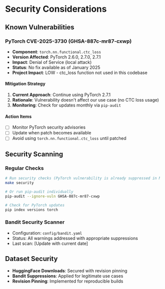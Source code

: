 # Security Considerations

## Known Vulnerabilities

### PyTorch CVE-2025-3730 (GHSA-887c-mr87-cxwp)
- **Component**: `torch.nn.functional.ctc_loss`
- **Version Affected**: PyTorch 2.6.0, 2.7.0, 2.7.1
- **Impact**: Denial of Service (local attack)
- **Status**: No fix available as of January 2025
- **Project Impact**: LOW - ctc_loss function not used in this codebase

#### Mitigation Strategy
1. **Current Approach**: Continue using PyTorch 2.7.1
2. **Rationale**: Vulnerability doesn't affect our use case (no CTC loss usage)
3. **Monitoring**: Check for updates monthly via `pip-audit`

#### Action Items
- [ ] Monitor PyTorch security advisories
- [ ] Update when patch becomes available
- [ ] Avoid using `torch.nn.functional.ctc_loss` until patched

## Security Scanning

### Regular Checks
```bash
# Run security checks (PyTorch vulnerability is already suppressed in Makefile)
make security

# Or run pip-audit individually
pip-audit --ignore-vuln GHSA-887c-mr87-cxwp

# Check for PyTorch updates
pip index versions torch
```

### Bandit Security Scanner
- Configuration: `config/bandit.yaml`
- Status: All warnings addressed with appropriate suppressions
- Last scan: [Update with current date]

## Dataset Security
- **HuggingFace Downloads**: Secured with revision pinning
- **Bandit Suppressions**: Applied for legitimate use cases
- **Revision Pinning**: Implemented for reproducible builds
